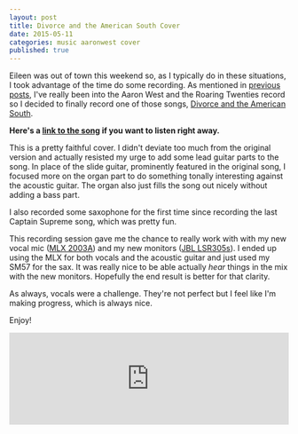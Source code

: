 ```yaml
---
layout: post
title: Divorce and the American South Cover
date: 2015-05-11
categories: music aaronwest cover
published: true
---
```


Eileen was out of town this weekend so, as I typically do in these situations, I took advantage of the time do some recording. As mentioned in [previous posts](../blog/aaron-west-and-the-roaring-twenties-drawings), I've really been into the Aaron West and the Roaring Twenties record so I decided to finally record one of those songs, [Divorce and the American South](http://www.rdio.com/artist/Aaron_West_and_The_Roaring_Twenties/album/We_Don%27t_Have_Each_Other/track/Divorce_And_The_American_South/).

**Here's a [link to the song](https://soundcloud.com/dorkrawk/divorce-and-the-american-south-cover) if you want to listen right away.**

This is a pretty faithful cover. I didn't deviate too much from the original version and actually resisted my urge to add some lead guitar parts to the song. In place of the slide guitar, prominently featured in the original song, I focused more on the organ part to do something tonally interesting against the acoustic guitar. The organ also just fills the song out nicely without adding a bass part.

I also recorded some saxophone for the first time since recording the last Captain Supreme song, which was pretty fun.

This recording session gave me the chance to really work with with my new vocal mic ([MLX 2003A](http://www.amazon.com/MXL-2003A-Diaphragm-Condenser-Microphone/dp/B001ECQOI0)) and my new monitors ([JBL LSR305s](http://www.amazon.com/JBL-Professional-LSR305-Studio-Monitor/dp/B00DUKP37C)). I ended up using the MLX for both vocals and the acoustic guitar and just used my SM57 for the sax. It was really nice to be able actually *hear* things in the mix with the new monitors. Hopefully the end result is better for that clarity.

As always, vocals were a challenge. They're not perfect but I feel like I'm making progress, which is always nice.

Enjoy!

<iframe width="100%" height="166" scrolling="no" frameborder="no" src="https://w.soundcloud.com/player/?url=https%3A//api.soundcloud.com/tracks/204860615&amp;color=ff5500&amp;auto_play=false&amp;hide_related=false&amp;show_artwork=true"></iframe>
